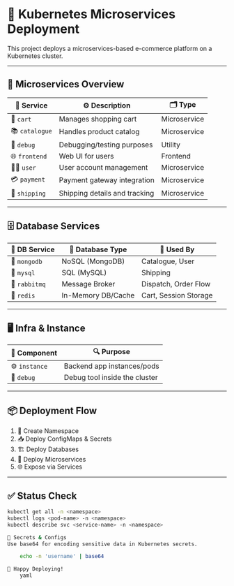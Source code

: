 # 🚀 Kubernetes Microservices Deployment

This project deploys a microservices-based e-commerce platform on a Kubernetes cluster.

---

## 🧱 Microservices Overview

| 🔢 Service       | ⚙️ Description                       | 🗂️ Type       |
|-------------------|--------------------------------------|----------------|
| 🛒 `cart`         | Manages shopping cart                | Microservice  |
| 📚 `catalogue`    | Handles product catalog              | Microservice  |
| 🐞 `debug`        | Debugging/testing purposes           | Utility       |
| 🌐 `frontend`     | Web UI for users                     | Frontend      |
| 🧑‍💻 `user`         | User account management              | Microservice  |
| 💳 `payment`      | Payment gateway integration          | Microservice  |
| 🚚 `shipping`     | Shipping details and tracking        | Microservice  |

---

## 🗄️ Database Services

| 🧩 DB Service     | 💾 Database Type     | 📌 Used By            |
|--------------------|----------------------|--------------------------|
| 🐘 `mongodb`      | NoSQL (MongoDB)      | Catalogue, User        |
| 🐬 `mysql`        | SQL (MySQL)          | Shipping               |
| 🐰 `rabbitmq`     | Message Broker       | Dispatch, Order Flow   |
| 🧠 `redis`        | In-Memory DB/Cache   | Cart, Session Storage  |

---

## 🖥️ Infra & Instance

| 🧰 Component   | 🔍 Purpose                    |
|---------------|---------------------------------|
| ⚙️ `instance` | Backend app instances/pods     |
| 🧪 `debug`    | Debug tool inside the cluster  |

---

## 📦 Deployment Flow

1. 🔹 Create Namespace  
2. 📥 Deploy ConfigMaps & Secrets  
3. 🏗️ Deploy Databases  
4. 🚀 Deploy Microservices  
5. 🌐 Expose via Services  

---

## ✅ Status Check

```bash
kubectl get all -n <namespace>
kubectl logs <pod-name> -n <namespace>
kubectl describe svc <service-name> -n <namespace>

🔐 Secrets & Configs
Use base64 for encoding sensitive data in Kubernetes secrets.

    echo -n 'username' | base64

🌟 Happy Deploying!
    yaml

